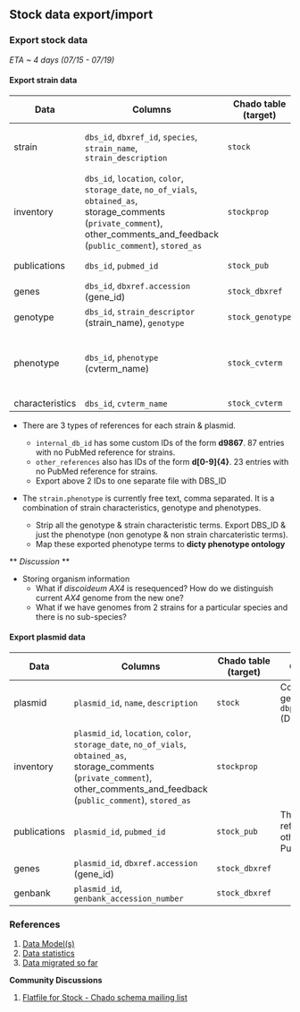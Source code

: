 ## Stock data export/import

### Export stock data 
_ETA ~ 4 days (07/15 - 07/19)_

####  Export strain data 

| Data | Columns | Chado table (target) | Comments |
| --- | --- | --- | --- |
| strain | `dbs_id`, `dbxref_id`, `species`, `strain_name`, `strain_description` | `stock` | **Handle `organisms` which do not have genomes, but only strains** |
| inventory | `dbs_id`, `location`, `color`, `storage_date`, `no_of_vials`, `obtained_as`, storage_comments (`private_comment`), other_comments_and_feedback (`public_comment`), `stored_as` | `stockprop` | |
| publications | `dbs_id`, `pubmed_id` | `stock_pub` | There are references other than PubMed | |
| genes | `dbs_id`, `dbxref.accession` (gene_id) | `stock_dbxref` | |
| genotype | `dbs_id`, `strain_descriptor` (strain_name), `genotype` | `stock_genotype` | [Example][1] |
| phenotype | `dbs_id`, `phenotype` (cvterm_name) | `stock_cvterm` | Get `strain.phenotype terms` mapped to `phenotype ontology terms`. Strip terms that are `genotype` or `strain_characteristics` |
| characteristics | `dbs_id`, `cvterm_name` | `stock_cvterm` | |

* There are 3 types of references for each strain & plasmid.
   * `internal_db_id` has some custom IDs of the form **d9867**. 87 entries with no PubMed reference for strains.
   * `other_references` also has IDs of the form **d[0-9]{4}**. 23 entries with no PubMed reference for strains. 
   * Export above 2 IDs to one separate file with DBS_ID 

* The `strain.phenotype` is currently free text, comma separated. It is a combination of strain characteristics, genotype and phenotypes.
   * Strip all the genotype & strain characteristic terms. Export DBS_ID & just the phenotype (non genotype & non strain charcateristic terms).
   * Map these exported phenotype terms to __dicty phenotype ontology__

** *Discussion* **
* Storing organism information
   * What if *discoideum AX4* is resequenced? How do we distinguish current *AX4* genome from the new one?
   * What if we have genomes from 2 strains for a particular species and there is no sub-species?

####  Export plasmid data

| Data | Columns | Chado table (target) | Comments |
| --- | --- | --- | --- |
| plasmid | `plasmid_id`, `name`, `description` | `stock` | Consider generating a `dbp_id` (DBP0000234) |
| inventory | `plasmid_id`, `location`, `color`, `storage_date`, `no_of_vials`, `obtained_as`, storage_comments (`private_comment`), other_comments_and_feedback (`public_comment`), `stored_as` | `stockprop` | |
| publications | `plasmid_id`, `pubmed_id` | `stock_pub` | There are references other than PubMed |
| genes | `plasmid_id`, `dbxref.accession` (gene_id) | `stock_dbxref` | |
| genbank | `plasmid_id`, `genbank_accession_number` | `stock_dbxref` | |

[1]: http://dictybase.org/db/cgi-bin/dictyBase/phenotype/strain_and_phenotype_details.pl?genotype_id=1516

### References

1. [Data Model(s)](https://github.com/dictyBase/Stock-Data-Migration/blob/develop/data/models/stock_inventory.md)
2. [Data statistics](https://github.com/dictyBase/Stock-Data-Migration/blob/develop/data/stats.md)
3. [Data migrated so far](https://github.com/dictyBase/Stock-Data-Migration/issues/3)

__Community Discussions__

1. [Flatfile for Stock - Chado schema mailing list](http://gmod.827538.n3.nabble.com/Flat-file-representation-for-Stock-module-from-Chado-td4030589.html)
